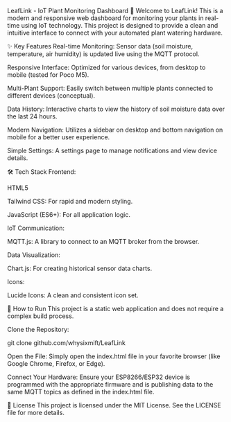 LeafLink - IoT Plant Monitoring Dashboard 🌿
Welcome to LeafLink! This is a modern and responsive web dashboard for monitoring your plants in real-time using IoT technology. This project is designed to provide a clean and intuitive interface to connect with your automated plant watering hardware.

✨ Key Features
Real-time Monitoring: Sensor data (soil moisture, temperature, air humidity) is updated live using the MQTT protocol.

Responsive Interface: Optimized for various devices, from desktop to mobile (tested for Poco M5).

Multi-Plant Support: Easily switch between multiple plants connected to different devices (conceptual).

Data History: Interactive charts to view the history of soil moisture data over the last 24 hours.

Modern Navigation: Utilizes a sidebar on desktop and bottom navigation on mobile for a better user experience.

Simple Settings: A settings page to manage notifications and view device details.

🛠️ Tech Stack
Frontend:

HTML5

Tailwind CSS: For rapid and modern styling.

JavaScript (ES6+): For all application logic.

IoT Communication:

MQTT.js: A library to connect to an MQTT broker from the browser.

Data Visualization:

Chart.js: For creating historical sensor data charts.

Icons:

Lucide Icons: A clean and consistent icon set.

🚀 How to Run
This project is a static web application and does not require a complex build process.

Clone the Repository:

git clone github.com/whysixmift/LeafLink

Open the File:
Simply open the index.html file in your favorite browser (like Google Chrome, Firefox, or Edge).

Connect Your Hardware:
Ensure your ESP8266/ESP32 device is programmed with the appropriate firmware and is publishing data to the same MQTT topics as defined in the index.html file.

📝 License
This project is licensed under the MIT License. See the LICENSE file for more details.
